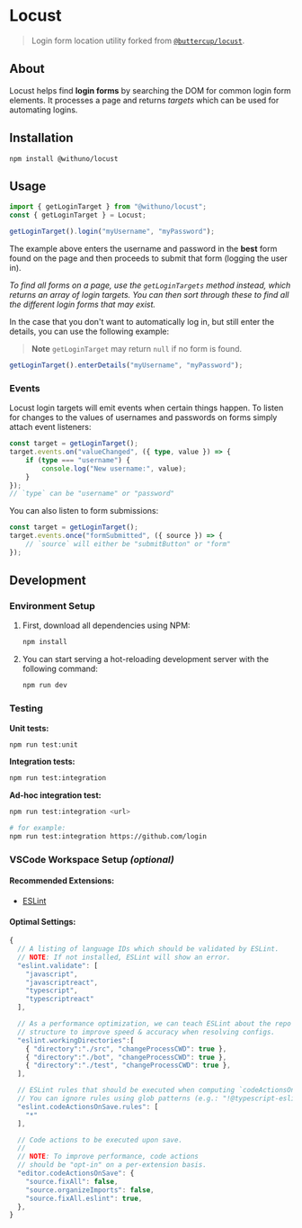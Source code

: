 # Locust

> Login form location utility forked from [`@buttercup/locust`](https://github.com/buttercup/locust).

## About

Locust helps find **login forms** by searching the DOM for common login form elements. It processes a page and returns _targets_ which can be used for automating logins.

## Installation

`npm install @withuno/locust`

## Usage

```ts
import { getLoginTarget } from "@withuno/locust";
const { getLoginTarget } = Locust;

getLoginTarget().login("myUsername", "myPassword");
```

The example above enters the username and password in the **best** form found on the page and then proceeds to submit that form (logging the user in).

_To find all forms on a page, use the `getLoginTargets` method instead, which returns an array of login targets. You can then sort through these to find all the different login forms that may exist._

In the case that you don't want to automatically log in, but still enter the details, you can use the following example:

> **Note**
> `getLoginTarget` may return `null` if no form is found.

```ts
getLoginTarget().enterDetails("myUsername", "myPassword");
```


### Events

Locust login targets will emit events when certain things happen. To listen for changes to the values of usernames and passwords on forms simply attach event listeners:

```ts
const target = getLoginTarget();
target.events.on("valueChanged", ({ type, value }) => {
    if (type === "username") {
        console.log("New username:", value);
    }
});
// `type` can be "username" or "password"
```

You can also listen to form submissions:

```ts
const target = getLoginTarget();
target.events.once("formSubmitted", ({ source }) => {
    // `source` will either be "submitButton" or "form"
});
```

## Development

### Environment Setup

1. First, download all dependencies using NPM:

   ```zsh
   npm install
   ```

2. You can start serving a hot-reloading development server with the following command:

   ```zsh
   npm run dev
   ```

### Testing

**Unit tests:**

```zsh
npm run test:unit
```

**Integration tests:**

```zsh
npm run test:integration
```

**Ad-hoc integration test:**

```zsh
npm run test:integration <url>

# for example:
npm run test:integration https://github.com/login
```

### VSCode Workspace Setup _(optional)_

#### Recommended Extensions:

- [ESLint](https://marketplace.visualstudio.com/items?itemName=dbaeumer.vscode-eslint)

#### Optimal Settings:

```js
{
  // A listing of language IDs which should be validated by ESLint.
  // NOTE: If not installed, ESLint will show an error.
  "eslint.validate": [
    "javascript",
    "javascriptreact",
    "typescript",
    "typescriptreact"
  ],

  // As a performance optimization, we can teach ESLint about the repo
  // structure to improve speed & accuracy when resolving configs.
  "eslint.workingDirectories":[
    { "directory":"./src", "changeProcessCWD": true },
    { "directory":"./bot", "changeProcessCWD": true },
    { "directory":"./test", "changeProcessCWD": true },
  ],

  // ESLint rules that should be executed when computing `codeActionsOnSave`.
  // You can ignore rules using glob patterns (e.g.: "!@typescript-eslint/no-unsafe-assignment").
  "eslint.codeActionsOnSave.rules": [
    "*"
  ],

  // Code actions to be executed upon save.
  //
  // NOTE: To improve performance, code actions
  // should be "opt-in" on a per-extension basis.
  "editor.codeActionsOnSave": {
    "source.fixAll": false,
    "source.organizeImports": false,
    "source.fixAll.eslint": true,
  },
}
```
